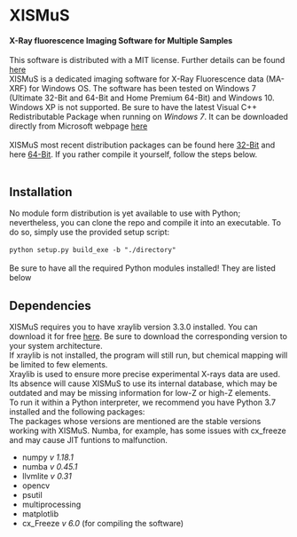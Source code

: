 # XISMuS
#### X-Ray fluorescence Imaging Software for Multiple Samples

This software is distributed with a MIT license. Further details can be found [here](../master/LICENSE)<br>
XISMuS is a dedicated imaging software for X-Ray Fluorescence data (MA-XRF) for Windows OS. The software has been tested on Windows 7 (Ultimate 32-Bit and 64-Bit and Home Premium 64-Bit) and Windows 10. Windows XP is not supported. Be sure to have the latest Visual C++ Redistributable Package when running on *Windows 7*. It can be downloaded directly from Microsoft webpage [here](https://www.microsoft.com/en-us/download/details.aspx?id=40784)<br>
<br>
XISMuS most recent distribution packages can be found here [32-Bit][x86] and here [64-Bit][x64]. If you rather compile it yourself, follow the steps below.<br>
<br>
## Installation
No module form distribution is yet available to use with Python; nevertheless, you can clone the repo and compile it into an executable. To do so, simply use the provided setup script:<br>
<br>
`python setup.py build_exe -b "./directory"`<br>
<br>
Be sure to have all the required Python modules installed! They are listed below<br>

## Dependencies
XISMuS requires you to have xraylib version 3.3.0 installed. You can download it for free [here][xraylib]. Be sure to download the corresponding version to your system architecture.<br>
If xraylib is not installed, the program will still run, but chemical mapping will be limited to few elements.<br>
Xraylib is used to ensure more precise experimental X-rays data are used. Its absence will cause XISMuS to use its internal database, which may be outdated and may be missing information for low-Z or high-Z elements.
<br>
To run it within a Python interpreter, we recommend you have Python 3.7 installed and the following packages:<br>
The packages whose versions are mentioned are the stable versions working with XISMuS. Numba, for example, has some issues with cx_freeze and may cause JIT funtions to malfunction.<br>
* numpy _v 1.18.1_<br>
* numba _v 0.45.1_<br>
* llvmlite _v 0.31_<br>
* opencv<br>
* psutil<br>
* multiprocessing<br>
* matplotlib
* cx_Freeze _v 6.0_ (for compiling the software)<br>

[xraylib]: http://lvserver.ugent.be/xraylib/xraylib-3.3.0-win64.exe
[x64]: https://mega.nz/#!oTJVXYIY!jAJ3u8dL8_ItcH-8jYYzgkcLBibLeWosSU7msBzSZK0
[x86]: https://mega.nz/#!MbY1WKzA!AKqHqlcAQQzaLGkF1BPhasG85U9dA67baJV7gOICo14
